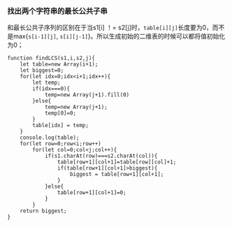 ### 找出两个字符串的最长公共子串

和最长公共子序列的区别在于当s1[i] ！= s2[j]时，`table[i][j]`长度要为0，而不是max{`s[i-1][j]`, `s[i][j-1]`}。所以生成初始的二维表的时候可以都将值初始化为0；

```
function findLCS(s1,i,s2,j){
    let table=new Array(i+1);
    let biggest=0;
    for(let idx=0;idx<i+1;idx++){
        let temp;
        if(idx===0){
            temp=new Array(j+1).fill(0)
        }else{
            temp=new Array(j+1);
            temp[0]=0;
        }
        table[idx] = temp;
    }
    console.log(table);
    for(let row=0;row<i;row++)
        for(let col=0;col<j;col++){
            if(s1.charAt(row)===s2.charAt(col)){
                table[row+1][col+1]=table[row][col]+1;
                if(table[row+1][col+1]>biggest){
                    biggest = table[row+1][col+1];
                }
            }else{
                table[row+1][col+1]=0;
            }
        }
    return biggest;
}
```

